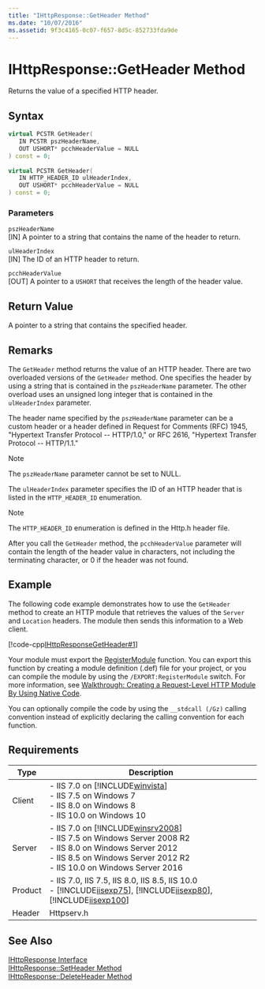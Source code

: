 ```yaml
---
title: "IHttpResponse::GetHeader Method"
ms.date: "10/07/2016"
ms.assetid: 9f3c4165-0c07-f657-8d5c-852733fda9de
---
```

# IHttpResponse::GetHeader Method
Returns the value of a specified HTTP header.  
  
## Syntax  
  
```cpp  
virtual PCSTR GetHeader(  
   IN PCSTR pszHeaderName,  
   OUT USHORT* pcchHeaderValue = NULL  
) const = 0;  
  
virtual PCSTR GetHeader(  
   IN HTTP_HEADER_ID ulHeaderIndex,  
   OUT USHORT* pcchHeaderValue = NULL  
) const = 0;  
```  
  
### Parameters  
 `pszHeaderName`  
 [IN] A pointer to a string that contains the name of the header to return.  
  
 `ulHeaderIndex`  
 [IN] The ID of an HTTP header to return.  
  
 `pcchHeaderValue`  
 [OUT] A pointer to a `USHORT` that receives the length of the header value.  
  
## Return Value  
 A pointer to a string that contains the specified header.  
  
## Remarks  
 The `GetHeader` method returns the value of an HTTP header. There are two overloaded versions of the `GetHeader` method. One specifies the header by using a string that is contained in the `pszHeaderName` parameter. The other overload uses an unsigned long integer that is contained in the `ulHeaderIndex` parameter.  
  
 The header name specified by the `pszHeaderName` parameter can be a custom header or a header defined in Request for Comments (RFC) 1945, "Hypertext Transfer Protocol -- HTTP/1.0," or RFC 2616, "Hypertext Transfer Protocol -- HTTP/1.1."  
  
> [!NOTE]
>  The `pszHeaderName` parameter cannot be set to NULL.  
  
 The `ulHeaderIndex` parameter specifies the ID of an HTTP header that is listed in the `HTTP_HEADER_ID` enumeration.  
  
> [!NOTE]
> The `HTTP_HEADER_ID` enumeration is defined in the Http.h header file.  
  
 After you call the `GetHeader` method, the `pcchHeaderValue` parameter will contain the length of the header value in characters, not including the terminating character, or 0 if the header was not found.  
  
## Example  
 The following code example demonstrates how to use the `GetHeader` method to create an HTTP module that retrieves the values of the `Server` and `Location` headers. The module then sends this information to a Web client.  
  
 [!code-cpp[IHttpResponseGetHeader#1](~/samples/snippets/cpp/VS_Snippets_IIS/IIS7/IHttpResponseGetHeader/cpp/IHttpResponseGetHeader.cpp#1)]  
  
 Your module must export the [RegisterModule](../../web-development-reference/native-code-api-reference/pfn-registermodule-function.md) function. You can export this function by creating a module definition (.def) file for your project, or you can compile the module by using the `/EXPORT:RegisterModule` switch. For more information, see [Walkthrough: Creating a Request-Level HTTP Module By Using Native Code](../../web-development-reference/native-code-development-overview/walkthrough-creating-a-request-level-http-module-by-using-native-code.md).  
  
 You can optionally compile the code by using the `__stdcall (/Gz)` calling convention instead of explicitly declaring the calling convention for each function.  
  
## Requirements  
  
|Type|Description|  
|----------|-----------------|  
|Client|-   IIS 7.0 on [!INCLUDE[winvista](../../wmi-provider/includes/winvista-md.md)]<br />-   IIS 7.5 on Windows 7<br />-   IIS 8.0 on Windows 8<br />-   IIS 10.0 on Windows 10|  
|Server|-   IIS 7.0 on [!INCLUDE[winsrv2008](../../wmi-provider/includes/winsrv2008-md.md)]<br />-   IIS 7.5 on Windows Server 2008 R2<br />-   IIS 8.0 on Windows Server 2012<br />-   IIS 8.5 on Windows Server 2012 R2<br />-   IIS 10.0 on Windows Server 2016|  
|Product|-   IIS 7.0, IIS 7.5, IIS 8.0, IIS 8.5, IIS 10.0<br />-   [!INCLUDE[iisexp75](../../web-development-reference/native-code-api-reference/includes/iisexp75-md.md)], [!INCLUDE[iisexp80](../../web-development-reference/native-code-api-reference/includes/iisexp80-md.md)], [!INCLUDE[iisexp100](../../web-development-reference/native-code-api-reference/includes/iisexp100-md.md)]|  
|Header|Httpserv.h|  
  
## See Also  
 [IHttpResponse Interface](../../web-development-reference/native-code-api-reference/ihttpresponse-interface.md)   
 [IHttpResponse::SetHeader Method](../../web-development-reference/native-code-api-reference/ihttpresponse-setheader-method.md)   
 [IHttpResponse::DeleteHeader Method](../../web-development-reference/native-code-api-reference/ihttpresponse-deleteheader-method.md)